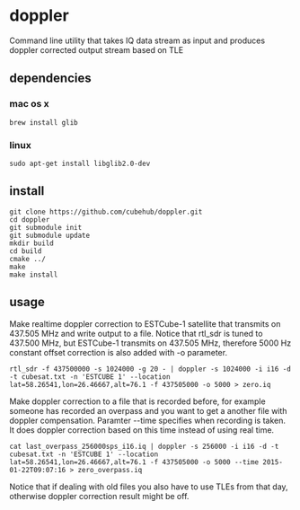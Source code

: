# doppler
Command line utility that takes IQ data stream as input and produces doppler corrected output stream based on TLE

## dependencies
### mac os x
    brew install glib

### linux
    sudo apt-get install libglib2.0-dev

## install
    git clone https://github.com/cubehub/doppler.git
    cd doppler
    git submodule init
    git submodule update
    mkdir build
    cd build
    cmake ../
    make
    make install

## usage
Make realtime doppler correction to ESTCube-1 satellite that transmits on 437.505 MHz and write output to a file.
Notice that rtl_sdr is tuned to 437.500 MHz, but ESTCube-1 transmits on 437.505 MHz, therefore 5000 Hz constant offset correction is also added with -o parameter.

    rtl_sdr -f 437500000 -s 1024000 -g 20 - | doppler -s 1024000 -i i16 -d -t cubesat.txt -n 'ESTCUBE 1' --location lat=58.26541,lon=26.46667,alt=76.1 -f 437505000 -o 5000 > zero.iq

Make doppler correction to a file that is recorded before, for example someone has recorded an overpass and you want to get a another file with doppler compensation.
Paramter --time specifies when recording is taken. It does doppler correction based on this time instead of using real time.

    cat last_overpass_256000sps_i16.iq | doppler -s 256000 -i i16 -d -t cubesat.txt -n 'ESTCUBE 1' --location lat=58.26541,lon=26.46667,alt=76.1 -f 437505000 -o 5000 --time 2015-01-22T09:07:16 > zero_overpass.iq

Notice that if dealing with old files you also have to use TLEs from that day, otherwise doppler correction result might be off.
